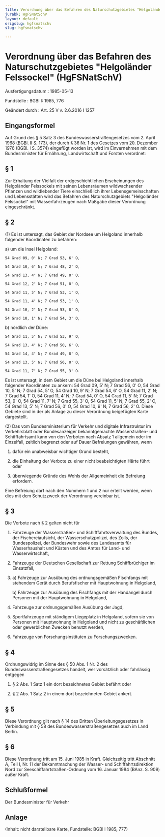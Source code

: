 ```yaml
---
Title: Verordnung über das Befahren des Naturschutzgebietes "Helgoländer Felssockel"
jurabk: HgFSNatSchV
layout: default
origslug: hgfsnatschv
slug: hgfsnatschv

---
```


# Verordnung über das Befahren des Naturschutzgebietes "Helgoländer Felssockel" (HgFSNatSchV)

Ausfertigungsdatum
:   1985-05-13

Fundstelle
:   BGBl I: 1985, 776

Geändert durch
:   Art. 25 V v. 2.6.2016 I 1257


## Eingangsformel

Auf Grund des § 5 Satz 3 des Bundeswasserstraßengesetzes vom 2. April 1968 (BGBl. II S. 173), der durch § 36 Nr. 1 des Gesetzes vom 20. Dezember 1976 (BGBl. I S. 3574) eingefügt worden ist, wird im Einvernehmen mit dem Bundesminister für Ernährung, Landwirtschaft und Forsten verordnet:


## § 1

Zur Erhaltung der Vielfalt der erdgeschichtlichen Erscheinungen des Helgoländer Felssockels mit seinen Lebensräumen wildwachsender Pflanzen und wildlebender Tiere einschließlich ihrer Lebensgemeinschaften und Lebensstätten wird das Befahren des Naturschutzgebiets "Helgoländer Felssockel" mit Wasserfahrzeugen nach Maßgabe dieser Verordnung eingeschränkt.


## § 2

(1) Es ist untersagt, das Gebiet der Nordsee um Helgoland innerhalb folgender Koordinaten zu befahren:

a)  um die Insel Helgoland:

    54 Grad 09, 0' N; 7 Grad 53, 6' O,

    54 Grad 10, 6' N; 7 Grad 48, 2' O,

    54 Grad 13, 4' N; 7 Grad 49, 0' O,

    54 Grad 12, 2' N; 7 Grad 51, 8' O,

    54 Grad 11, 5' N; 7 Grad 53, 1' O,

    54 Grad 11, 4' N; 7 Grad 53, 1' O,

    54 Grad 10, 2' N; 7 Grad 53, 8' O,

    54 Grad 10, 1' N; 7 Grad 54, 3' O,


b)  nördlich der Düne:

    54 Grad 11, 5' N; 7 Grad 53, 9' O,

    54 Grad 13, 4' N; 7 Grad 50, 6' O,

    54 Grad 14, 4' N; 7 Grad 49, 8' O,

    54 Grad 13, 5' N; 7 Grad 56, 0' O,

    54 Grad 11, 7' N; 7 Grad 55, 3' O.



Es ist untersagt, in dem Gebiet um die Düne bei Helgoland innerhalb folgender Koordinaten zu ankern:
54 Grad 09, 5' N; 7 Grad 56, 0' O,
54 Grad 10, 5' N; 7 Grad 54, 5' O,
54 Grad 10, 9' N; 7 Grad 54, 6' O,
54 Grad 11, 2' N; 7 Grad 54, 1' O,
54 Grad 11, 4' N; 7 Grad 54, 0' O,
54 Grad 11, 5' N; 7 Grad 53, 9' O,
54 Grad 11, 7' N; 7 Grad 55, 3' O,
54 Grad 11, 5' N; 7 Grad 55, 2' O,
54 Grad 13, 5' N; 7 Grad 56, 0' O,
54 Grad 10, 9' N; 7 Grad 56, 2' O.
Diese Gebiete sind in der als Anlage zu dieser Verordnung beigefügten Karte dargestellt.

(2) Das vom Bundesministerium für Verkehr und digitale Infrastruktur im Verkehrsblatt oder Bundesanzeiger bekanntgemachte Wasserstraßen- und Schifffahrtsamt kann von den Verboten nach Absatz 1 allgemein oder im Einzelfall, zeitlich begrenzt oder auf Dauer Befreiungen gewähren, wenn

1.  dafür ein unabweisbar wichtiger Grund besteht,


2.  die Einhaltung der Verbote zu einer nicht beabsichtigten Härte führt oder


3.  überwiegende Gründe des Wohls der Allgemeinheit die Befreiung erfordern.



Eine Befreiung darf nach den Nummern 1 und 2 nur erteilt werden, wenn dies mit dem Schutzzweck der Verordnung vereinbar ist.


## § 3

Die Verbote nach § 2 gelten nicht für

1.  Fahrzeuge der Wasserstraßen- und Schifffahrtsverwaltung des Bundes, der Fischereiaufsicht, der Wasserschutzpolizei, des Zolls, der Bundespolizei, der Bundeswehr sowie des Landesamts für Wasserhaushalt und Küsten und des Amtes für Land- und Wasserwirtschaft,


2.  Fahrzeuge der Deutschen Gesellschaft zur Rettung Schiffbrüchiger im Einsatzfall,


3.
    a)  Fahrzeuge zur Ausübung des ordnungsgemäßen Fischfangs mit stehendem Gerät durch Berufsfischer mit Hauptwohnung in Helgoland,


    b)  Fahrzeuge zur Ausübung des Fischfangs mit der Handangel durch Personen mit der Hauptwohnung in Helgoland,





4.  Fahrzeuge zur ordnungsgemäßen Ausübung der Jagd,


5.  Sportfahrzeuge mit ständigem Liegeplatz in Helgoland, sofern sie von Personen mit Hauptwohnung in Helgoland und nicht zu geschäftlichen oder gewerblichen Zwecken benutzt werden,


6.  Fahrzeuge von Forschungsinstituten zu Forschungszwecken.





## § 4

Ordnungswidrig im Sinne des § 50 Abs. 1 Nr. 2 des Bundeswasserstraßengesetzes handelt, wer vorsätzlich oder fahrlässig entgegen

1.  § 2 Abs. 1 Satz 1 ein dort bezeichnetes Gebiet befährt oder


2.  § 2 Abs. 1 Satz 2 in einem dort bezeichneten Gebiet ankert.





## § 5

Diese Verordnung gilt nach § 14 des Dritten Überleitungsgesetzes in Verbindung mit § 58 des Bundeswasserstraßengesetzes auch im Land Berlin.


## § 6

Diese Verordnung tritt am 15. Juni 1985 in Kraft. Gleichzeitig tritt Abschnitt A, Teil I, Nr. 11 der Bekanntmachung der Wasser- und Schiffahrtsdirektion Nord zur Seeschiffahrtstraßen-Ordnung vom 16. Januar 1984 (BAnz. S. 909) außer Kraft.


## Schlußformel

Der Bundesminister für Verkehr


## Anlage

(Inhalt: nicht darstellbare Karte,
Fundstelle: BGBl I 1985, 777)

